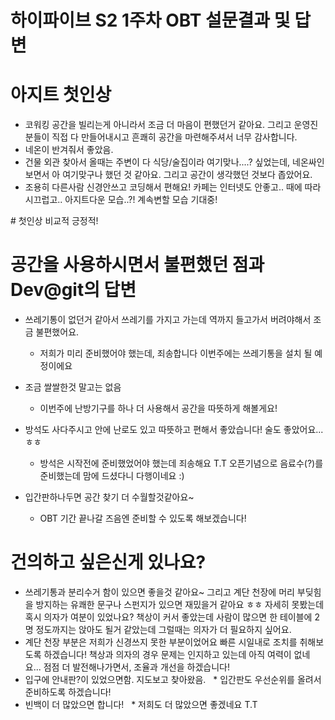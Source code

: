 # 하이파이브 S2 1주차 OBT 설문결과 및 답변

# 아지트 첫인상
- 코워킹 공간을 빌리는게 아니라서 조금 더 마음이 편했던거 같아요. 그리고 운영진 분들이 직접 다 만들어내시고 흔쾌히 공간을 마련해주셔서 너무 감사합니다.
- 네온이 반겨줘서 좋았음.
- 건물 외관 찾아서 올때는 주변이 다 식당/술집이라 여기맞나....? 싶었는데, 네온싸인 보면서 아 여기맞구나 했던 것 같아요. 그리고 공간이 생각했던 것보다 좁았어요.
- 조용히 다른사람 신경안쓰고 코딩해서 편해요! 카페는 인터넷도 안좋고.. 때에 따라 시끄럽고.. 아지트다운 모습..?! 계속변할 모습 기대중!

# 첫인상 비교적 긍정적!

# 공간을 사용하시면서 불편했던 점과 Dev@git의 답변
* 쓰레기통이 없던거 같아서 쓰레기를 가지고 가는데 역까지 들고가서 버려야해서 조금 불편했어요. 
  * 저희가 미리 준비했어야 했는데, 죄송합니다 이번주에는 쓰레기통을 설치 될 예정이에요  

* 조금 쌀쌀한것 말고는 없음
  * 이번주에 난방기구를 하나 더 사용해서 공간을 따뜻하게 해볼게요!
   
* 방석도 사다주시고 안에 난로도 있고 따뜻하고 편해서 좋았습니다! 술도 좋았어요...ㅎㅎ
  * 방석은 시작전에 준비했었어야 했는데 죄송해요 T.T 오픈기념으로 음료수(?)를 준비했는데 맘에 드셨다니 다행이네요 :)

* 입간판하나두면 공간 찾기 더 수월할것같아요~
  * OBT 기간 끝나갈 즈음엔 준비할 수 있도록 해보겠습니다!
  
 # 건의하고 싶은신게 있나요?
 * 쓰레기통과 분리수거 함이 있으면 좋을것 같아요~
그리고 계단 천장에 머리 부딪힘을 방지하는 유쾌한 문구나 스펀지가 있으면 재밌을거 같아요 ㅎㅎ
자세히 못봤는데 혹시 의자가 여분이 있었나요? 책상이 커서 좋았는데 사람이 많으면 한 테이블에 2명 정도까지는 앉아도 될거 같았는데 그럴때는 의자가 더 필요하지 싶어요.
  * 계단 천장 부분은 저희가 신경쓰지 못한 부분이었어요 빠른 시일내로 조치를 취해보도록 하겠습니다! 
  책상과 의자의 경우 문제는 인지하고 있는데 아직 여력이 없네요... 점점 더 발전해나가면서, 조율과 개선을 하겠습니다!
* 입구에 안내판?이 있었으면함. 지도보고 찾아왔음.
  * 입간판도 우선순위를 올려서 준비하도록 하겠습니다!
* 빈백이 더 많았으면 합니다!
  * 저희도 더 많았으면 좋겠네요 T.T 

